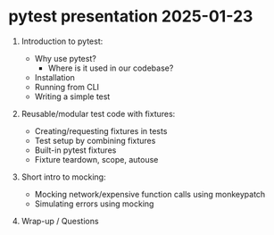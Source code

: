 # pytest presentation 2025-01-23

1. Introduction to pytest:

    * Why use pytest?
      * Where is it used in our codebase?
    * Installation
    * Running from CLI
    * Writing a simple test
    
2. Reusable/modular test code with fixtures:

    * Creating/requesting fixtures in tests
    * Test setup by combining fixtures
    * Built-in pytest fixtures 
    * Fixture teardown, scope, autouse
    
3. Short intro to mocking:

    * Mocking network/expensive function calls using monkeypatch
    * Simulating errors using mocking
    
4. Wrap-up / Questions
